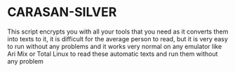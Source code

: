 # CARASAN-SILVER
This script encrypts you with all your tools that you need as it converts them into texts to it, it is difficult for the average person to read, but it is very easy to run without any problems and it works very normal on any emulator like Ari Mix or Total Linux to read these automatic texts and run them without any problem
